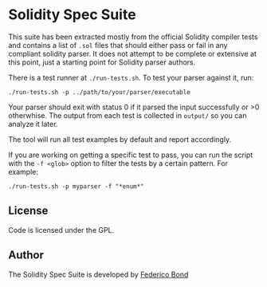 Solidity Spec Suite
===================

This suite has been extracted mostly from the official Solidity compiler tests
and contains a list of `.sol` files that should either pass or fail in any
compliant solidity parser. It does not attempt to be complete or extensive at
this point, just a starting point for Solidity parser authors.

There is a test runner at `./run-tests.sh`. To test your parser against it, run:

```
./run-tests.sh -p ../path/to/your/parser/executable
```

Your parser should exit with status 0 if it parsed the input successfully or >0
otherwhise. The output from each test is collected in `output/` so you can
analyze it later.

The tool will run all test examples by default and report accordingly.

If you are working on getting a specific test to pass, you can run the script
with the `-f <glob>` option to filter the tests by a certain pattern. For
example:

```
./run-tests.sh -p myparser -f "*enum*"
```

## License

Code is licensed under the GPL.

## Author

The Solidity Spec Suite is developed by [Federico Bond](https://github.com/federicobond)
